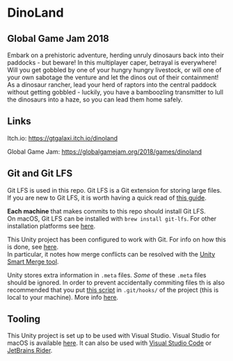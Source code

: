 # DinoLand

## Global Game Jam 2018

Embark on a prehistoric adventure, herding unruly dinosaurs back into their paddocks - but beware! In this multiplayer caper, betrayal is everywhere! Will you get gobbled by one of your hungry hungry livestock, or will one of your own sabotage the venture and let the dinos out of their containment! As a dinosaur rancher, lead your herd of raptors into the central paddock without getting gobbled - luckily, you have a bamboozling transmitter to lull the dinosaurs into a haze, so you can lead them home safely.

## Links
Itch.io: https://gtgalaxi.itch.io/dinoland

Global Game Jam: https://globalgamejam.org/2018/games/dinoland



## Git and Git LFS

Git LFS is used in this repo. Git LFS is a Git extension for storing large files. If you are new to Git LFS, it is worth having a quick read of [this guide](https://www.atlassian.com/git/tutorials/git-lfs).

**Each machine** that makes commits to this repo should install Git LFS.  
On macOS, Git LFS can be installed with `brew install git-lfs`. For other installation platforms see [here](https://git-lfs.github.com).  

This Unity project has been configured to work with Git. For info on how this is done, see [here](https://robots.thoughtbot.com/how-to-git-with-unity).  
In particular, it notes how merge conflicts can be resolved with the [Unity Smart Merge tool](https://docs.unity3d.com/Manual/SmartMerge.html).

Unity stores extra information in `.meta` files. *Some* of these `.meta` files should be ignored. In order to prevent accidentally commiting files th is also recommended that you put [this script](https://github.com/kayy/git-pre-commit-hook-unity-assets/blob/master/pre-commit) in `.git/hooks/` of the project (this is local to your machine). More info [here](https://github.com/kayy/git-pre-commit-hook-unity-assets).


## Tooling

This Unity project is set up to be used with Visual Studio. Visual Studio for macOS is available [here](https://www.visualstudio.com/vs/visual-studio-mac/).
It can also be used with [Visual Studio Code](https://code.visualstudio.com) or [JetBrains Rider](https://www.jetbrains.com/rider/).
